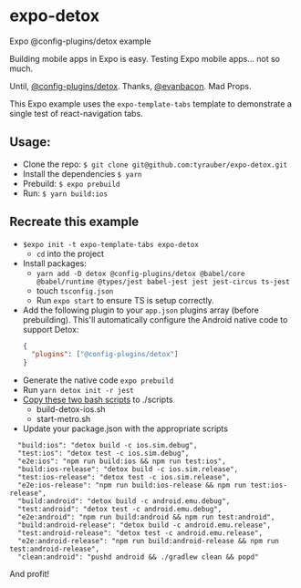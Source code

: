 # expo-detox
Expo @config-plugins/detox example

Building mobile apps in Expo is easy. Testing Expo mobile apps... not so much. 

Until, [@config-plugins/detox](@config-plugins/detox). Thanks, [@evanbacon](https://github.com/evanbacon). Mad Props.

This Expo example uses the `expo-template-tabs` template to demonstrate a single test of react-navigation tabs.

## Usage:

- Clone the repo: `$ git clone git@github.com:tyrauber/expo-detox.git`
- Install the dependencies `$ yarn`
- Prebuild: `$ expo prebuild`
- Run: `$ yarn build:ios`

## Recreate this example

- `$expo init -t expo-template-tabs expo-detox`
  - `cd` into the project
- Install packages:
  - `yarn add -D detox @config-plugins/detox @babel/core @babel/runtime @types/jest babel-jest jest jest-circus ts-jest`
  - touch `tsconfig.json`
  - Run `expo start` to ensure TS is setup correctly.
- Add the following plugin to your `app.json` plugins array (before prebuilding). This'll automatically configure the Android native code to support Detox:
  ```json
  {
    "plugins": ["@config-plugins/detox"]
  }
  ```
- Generate the native code `expo prebuild`
- Run `yarn detox init -r jest`
- [Copy these two bash scripts](https://github.com/expo/config-plugins/tree/main/apps/app/scripts) to ./scripts
  + build-detox-ios.sh 
  + start-metro.sh
- Update your package.json with the appropriate scripts
```
  "build:ios": "detox build -c ios.sim.debug",
  "test:ios": "detox test -c ios.sim.debug",
  "e2e:ios": "npm run build:ios && npm run test:ios",
  "build:ios-release": "detox build -c ios.sim.release",
  "test:ios-release": "detox test -c ios.sim.release",
  "e2e:ios-release": "npm run build:ios-release && npm run test:ios-release",
  "build:android": "detox build -c android.emu.debug",
  "test:android": "detox test -c android.emu.debug",
  "e2e:android": "npm run build:android && npm run test:android",
  "build:android-release": "detox build -c android.emu.release",
  "test:android-release": "detox test -c android.emu.release",
  "e2e:android-release": "npm run build:android-release && npm run test:android-release",
  "clean:android": "pushd android && ./gradlew clean && popd"
```

And profit!